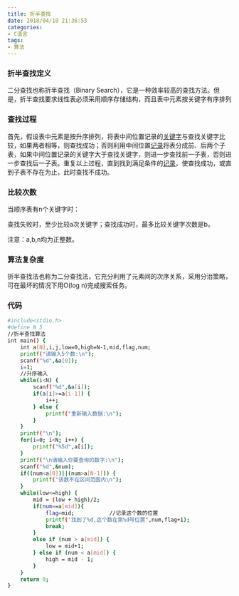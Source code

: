 ```yaml
---
title: 折半查找
date: 2018/04/10 21:36:53
categories: 
- C语言
tags: 
- 算法
---
```


### 折半查找定义

二分查找也称折半查找（Binary Search），它是一种效率较高的查找方法。但是，折半查找要求线性表必须采用顺序存储结构，而且表中元素按关键字有序排列

### 查找过程

首先，假设表中元素是按升序排列，将表中间位置记录的[关键字](https://baike.baidu.com/item/%E5%85%B3%E9%94%AE%E5%AD%97)与查找关键字比较，如果两者相等，则查找成功；否则利用中间位置[记录](https://baike.baidu.com/item/%E8%AE%B0%E5%BD%95/1837758)将表分成前、后两个子表，如果中间位置记录的关键字大于查找关键字，则进一步查找前一子表，否则进一步查找后一子表。重复以上过程，直到找到满足条件的[记录](https://baike.baidu.com/item/%E8%AE%B0%E5%BD%95/1837758)，使查找成功，或直到子表不存在为止，此时查找不成功。

### 比较次数

当顺序表有n个关键字时：

查找失败时，至少比较a次关键字；查找成功时，最多比较关键字次数是b。

注意：a,b,n均为正整数。

### 算法复杂度

折半查找法也称为二分查找法，它充分利用了元素间的次序关系，采用分治策略，可在最坏的情况下用O(log n)完成搜索任务。

### 代码
<!-- more -->
```bash
#include<stdio.h>
#define N 5
//折半查找算法
int main() {
	int a[N],i,j,low=0,high=N-1,mid,flag,num;
	printf("请输入5个数:\n");
	scanf("%d",&a[0]);
	i=1;
	//升序输入 
	while(i<N) {
		scanf("%d",&a[i]);
		if(a[i]>=a[i-1]) {
			i++;
		} else {
			printf("重新输入数据:\n");
		}
	}
	printf("\n");
	for(i=0; i<N; i++) {
		printf("%5d",a[i]);
	}
	printf("\n请输入你要查询的数字:\n");
	scanf("%d",&num);
	if((num<a[0])||(num>a[N-1])) {
		printf("该数不在区间范围内\n");
	}
	while(low<=high) {
		mid = (low + high)/2;
		if(num==a[mid]){
			flag=mid;			//记录这个数的位置 
			printf("找到了%d,这个数在第%d号位置",num,flag+1);
			break;
		}
		else if (num > a[mid]) {
			low = mid+1;
		} else if (num < a[mid]) {
			high = mid - 1;
		}
	}
	return 0;
}
```


